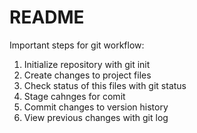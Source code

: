 # README #

Important steps for git workflow:

1. Initialize repository with git init
2. Create changes to project files
3. Check status of this files with git status
4. Stage cahnges for comit
5. Commit changes to version history
6. View previous changes with git log
